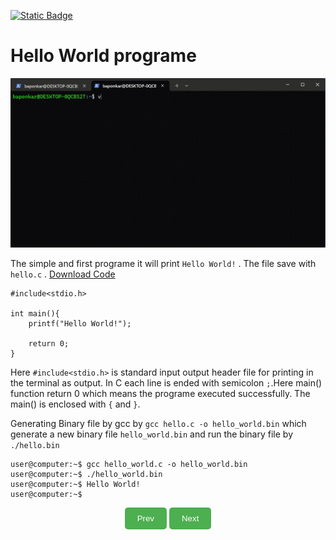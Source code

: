 [![Static Badge](https://img.shields.io/badge/Home-maker?labelColor=grey&color=grey)](https://baponkar.github.io/Learning-C)

# Hello World programe

![Gif](./Video/screen_record_of_hello.gif)

The simple and first programe it will print `Hello World!` . The file save with `hello.c` .
[Download Code](./code/hello.c)

```(c)
#include<stdio.h>

int main(){
    printf("Hello World!");

    return 0;
}
```
Here `#include<stdio.h>` is standard input output header file for printing in the terminal as output.
In C each line is ended with semicolon `;`.Here main() function return 0 which means the programe executed successfully. The main() is enclosed with `{` and `}`.

Generating Binary file by gcc by `gcc hello.c -o hello_world.bin` which generate a new  binary file `hello_world.bin` and run the binary file by `./hello.bin`


```(c)
user@computer:~$ gcc hello_world.c -o hello_world.bin
user@computer:~$ ./hello_world.bin
user@computer:~$ Hello World!
user@computer:~$
```

<div style="text-align: center;">
    <button type="button" onclick="window.location.href='https://baponkar.github.io/Learning-C/Gcc/Gcc';" style="background-color: #4CAF50; color: white; padding: 10px 20px; border: none; border-radius: 5px; cursor: pointer;">
       Prev
    </button>
     <button type="button" onclick="window.location.href='https://baponkar.github.io/Learning-C/Numeric-Constants-and-Variables/Numeric-Constants-and-Variables';" style="background-color: #4CAF50; color: white; padding: 10px 20px; border: none; border-radius: 5px; cursor: pointer;">
       Next
    </button>
</div>